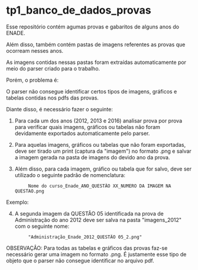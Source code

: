 # tp1_banco_de_dados_provas

Esse repositório contém agumas provas e gabaritos de alguns anos do ENADE.

Além disso, também contém pastas de imagens referentes as provas que ocorream nesses anos.

As imagens contidas nessas pastas foram extraídas automaticamente por meio do parser criado para o trabalho.

Porém, o problema é:

O parser não consegue identificar certos tipos de imagens, gráficos e tabelas contidas nos pdfs das provas.

Diante disso, é necessário fazer o seguinte:

1. Para cada um dos anos (2012, 2013 e 2016) analisar prova por prova para verificar quais imagens, gráficos ou tabelas não foram devidamente exportados automaticamente pelo parser. 

2. Para aquelas imagens, gráficos ou tabelas que não foram exportadas, deve ser tirado um print (captura da "imagem") no formato .png e salvar a imagem gerada na pasta de imagens do devido ano da prova.

3. Além disso, para cada imagem, gráfico ou tabela que for salvo, deve ser utilizado o seguinte padrão de nomenclatura:

            Nome do curso_Enade_ANO_QUESTÂO XX_NUMERO DA IMAGEM NA QUESTAO.png

Exemplo: 

4. A segunda imagem da QUESTÂO 05 identificada na prova de Administração do ano 2012 deve ser salva na pasta "imagens_2012" com o seguinte nome:

            "Administração_Enade_2012_QUESTÃO 05_2.png" 
            
            
OBSERVAÇÂO:
Para todas as tabelas e gráficos das provas faz-se necessário gerar uma imagem no formato .png. 
É justamente esse tipo de objeto que o parser não consegue identificar no arquivo pdf.
